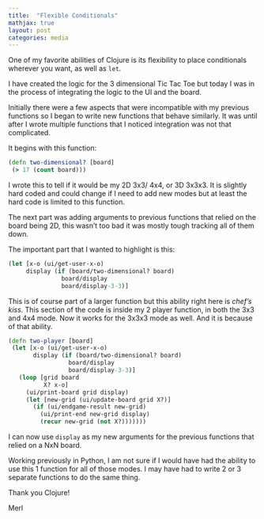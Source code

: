 ```yaml
---
title:  "Flexible Conditionals"
mathjax: true
layout: post
categories: media
---
```


One of my favorite abilities of Clojure is its flexibility to place conditionals wherever you want, as well as `let`.

I have created the logic for the 3 dimensional Tic Tac Toe but today I was in the process of integrating the logic to the UI and the board.

Initially there were a few aspects that were incompatible with my previous functions so I began to write new functions that behave similarly. It was until after I wrote multiple functions that I noticed integration was not that complicated.

It begins with this function:

```clojure
(defn two-dimensional? [board]
 (> 17 (count board)))

```
I wrote this to tell if it would be my 2D 3x3/ 4x4, or 3D 3x3x3. It is slightly hard coded and could change if I need to add new modes but at least the hard code is limited to this function.

 The next part was adding arguments to previous functions that relied on the board being 2D, this wasn’t too bad it was mostly tough tracking all of them down.

The important part that I wanted to highlight is this:

```clojure
(let [x-o (ui/get-user-x-o)
     display (if (board/two-dimensional? board)
               board/display
               board/display-3-3)]


```
This is of course part of a larger function but this ability  right here is *chef’s kiss*.
This section of the code is inside my 2 player function, in both the 3x3 and 4x4 mode.  Now it works for the 3x3x3 mode as well. And it is because of that ability.

```clojure
(defn two-player [board]
 (let [x-o (ui/get-user-x-o)
       display (if (board/two-dimensional? board)
                 board/display
                 board/display-3-3)]
   (loop [grid board
          X? x-o]
     (ui/print-board grid display)
     (let [new-grid (ui/update-board grid X?)]
       (if (ui/endgame-result new-grid)
         (ui/print-end new-grid display)
         (recur new-grid (not X?)))))))

```

I can now use `display` as my new arguments for the previous functions that relied on a NxN board.

Working previously in Python, I am not sure if I would have had the ability to use this 1 function for all of those modes. I may have had to write 2 or 3 separate functions to do the same thing.

Thank you Clojure!

Merl
